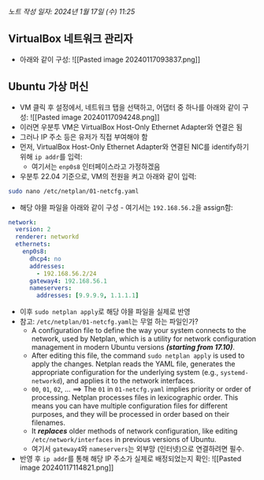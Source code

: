 *노트 작성 일자: 2024년 1월 17일 (수) 11:25*
## VirtualBox 네트워크 관리자
- 아래와 같이 구성:
![[Pasted image 20240117093837.png]]

## Ubuntu 가상 머신
- VM 클릭 후 설정에서, 네트워크 탭을 선택하고, 어댑터 중 하나를 아래와 같이 구성:
![[Pasted image 20240117094248.png]]
 - 이러면 우분투 VM은 VirtualBox Host-Only Ethernet Adapter와 연결은 됨
 - 그러나 IP 주소 등은 유저가 직접 부여해야 함
 - 먼저, VirtualBox Host-Only Ethernet Adapter와 연결된 NIC를 identify하기 위해 `ip addr`를 입력:
	 - 여기서는 `enp0s8` 인터페이스라고 가정하겠음
 - 우분투 22.04 기준으로, VM의 전원을 켜고 아래와 같이 입력:
```bash
sudo nano /etc/netplan/01-netcfg.yaml
```
- 해당 야믈 파일을 아래와 같이 구성 - 여기서는 `192.168.56.2`을 assign함:
```yaml
network:
  version: 2
  renderer: networkd
  ethernets:
    enp0s8:
      dhcp4: no
      addresses:
        - 192.168.56.2/24
      gateway4: 192.168.56.1
      nameservers:
        addresses: [9.9.9.9, 1.1.1.1]
```
- 이후 `sudo netplan apply`로 해당 야믈 파일을 실제로 반영
- 참고:  `/etc/netplan/01-netcfg.yaml`는 무얼 하는 파일인가?
	- A configuration file to define the way your system connects to the network, used by Netplan, which is a utility for network configuration management in modern Ubuntu versions ***(starting from 17.10)***. 
	- After editing this file, the command `sudo netplan apply` is used to apply the changes. Netplan reads the YAML file, generates the appropriate configuration for the underlying system (e.g., `systemd-networkd`), and applies it to the network interfaces.
	- `00`, `01`, `02`, ... ==> The `01` in `01-netcfg.yaml` implies priority or order of processing. Netplan processes files in lexicographic order. This means you can have multiple configuration files for different purposes, and they will be processed in order based on their filenames.
	- It ***replaces*** older methods of network configuration, like editing `/etc/network/interfaces` in previous versions of Ubuntu.
	- 여기서 `gateway4`와 `nameservers`는 외부망 (인터넷)으로 연결하려면 필수.
- 반영 후 `ip addr`를 통해 해당 IP 주소가 실제로 배정되었는지 확인: 
![[Pasted image 20240117114821.png]]
